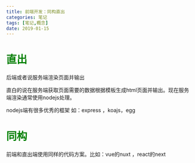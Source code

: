 ```yaml
---
title: 前端开发：同构直出
categories: 笔记
tags: [笔记,概念]
date: 2019-01-15
---
```


# <font color="green" >直出</font>
后端或者说服务端渲染页面并输出

直白的说在服务端获取页面需要的数据根据模板生成html页面并输出。现在服务端渲染通常使用nodejs处理。

nodejs端有很多优秀的框架 如：express ，koajs，egg

# <font color="green" >同构</font>
前端和直出端使用同样的代码方案。比如：vue的nuxt ，react的next
